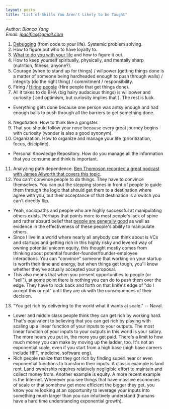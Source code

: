 ```yaml
---
layout: posts
title: "List of Skills You Aren't Likely to be Taught"
---
```

*Author: Bianca Yang*<br>
*Email: <a href="mailto:ipacifics@gmail.com?subject=Hello from the XDRT Blog">ipacifics@gmail.com</a>*<br>

1. [Debugging](https://danluu.com/anon-benchmark/) (from code to your life).
Systemic problem solving.
2. How to figure out who to have loyalty to.
3. [What to do you with your life](http://www.windsweptsoftware.net/rickoverthoughts.pdf)
and how to figure it out.
4. How to keep yourself spiritually, physically, and mentally sharp (nutrition,
fitness, anyone?).
5. Courage (when to stand up for things) / willpower (getting things done is a
matter of someone being hardheaded enough to push through walls) / integrity
(do the right thing) / commitment / responsibility.
6. Firing / [Hiring people](https://nav.al/build-a-team-that-ships) (Hire people
that get things done).
7. All it takes to do BHA (big hairy audacious things) is willpower and
curiosity ( and optimism, but curiosity implies that ). The rest is luck.
 * Everything gets done because one person was antsy enough and had enough
balls to push through all the barriers to get something done.
8. Negotiation. How to think like a gangster.
9. That you should follow your nose because every great journey begins with
curiosity (wonder is also a good synonym).
10. Organization. How to organize and manage your life (prioritization, focus, discipline).
 * Personal Knowledge Repository. How do you manage all the information that you
 consume and think is important.
11. Analyzing path dependence. [Ben Thompson recorded a great podcast with
James Allworth that covers this topic](https://stratechery.com/2020/exponent-podcast-the-water-we-swim-in/).
12. You can't convince people to do things. They have to convince themselves.
You can put the stepping stones in front of people to guide them through the
logic that should get them to a destination where agree with you, but their
acceptance of that destination is a switch you can't directly flip.
 * Yeah, sociopaths and people who are highly successful at manipulating
 others exists. Perhaps that points more to most people's lack of spine and
 rather absurd belief that [people are generally good](http://www.youtube.com/watch?v=iRleB034EC8&t=1m55s)
 as well as evidence in the effectiveness of these people's ability to
 manipulate others.
 * Since I live in a world where nearly all anybody can think about is VCs and
 startups and getting rich in this highly risky and levered way of owning
 potential unicorn equity, this thought mostly comes from thinking about
 potential founder-founder/founder-employee interactions. You can "convince"
 someone that working on your startup is worth their time and energy, but when
 things get tough, you'll know whether they've actually accepted your proposal.
 * This also means that when you present opportunities to people (or "sell"), at
 some point there is nothing you can do to push them over the edge. They have to
 rock back and forth on that knife's edge of "do I accept this or not" until
 they are ok with the consequences of their decision.
13. "You get rich by delivering to the world what it wants at scale." -- Naval.
 * Lower and middle class people think they can get rich by working hard.
That's equivalent to believing that you can get rich by playing with scaling up
a linear function of your inputs to your outputs. The most linear function of
your inputs to your outputs in this world is your salary. The more hours you put
in, the more you get paid. There's a limit to how much money you can make by
moving up the ladder, too. It's not an exponential scale, even if you start from
a high base (high base careers include HFT, medicine, software eng).
 * Rich people realize that they got rich by finding superlinear or even
exponential functions to transform their inputs. A classic example is land rent.
Land ownership requires relatively negligible effort to maintain and collect
money from. Another example is equity. A more recent example is the Internet.
Whenever you see things that have massive economies of scale or that somehow
get more efficient the bigger they get, you know you're looking at an
opportunity to leverage your inputs into something much larger than you can
intuitively understand (humans have a hard time understanding exponential
growth).
